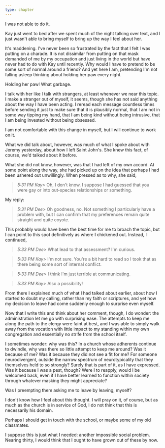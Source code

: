 ```yaml
---
type: chapter
---
```


I was not able to do it.

Kay just went to bed after we spent much of the night talking over text, and I just wasn't able to bring myself to bring up the way I feel about her.

It's maddening. I've never been so frustrated by the fact that I felt I was putting on a charade. It is not dissimilar from putting on that mask demanded of me by my occupation and just living in the world but have never had to do with Kay until recently. Why would I have to pretend to be some sort of normal around a friend? And yet here I am, pretending I'm not falling asleep thinking about holding her paw every night.

Holding her paw! What garbage.

I talk with her like I talk with strangers, at least whenever we near this topic. I make a stranger out of myself, it seems, though she has not said anything about the way I have been acting. I reread each message countless times before sending it just to make sure that it is plausibly normal, that I am not in some way tipping my hand, that I am being kind without being intrusive, that I am being invested without being obsessed.

I am not comfortable with this change in myself, but I will continue to work on it.

What we did talk about, however, was much of what I spoke about with Jeremy yesterday, about how I left Saint John's. She knew this fact, of course, we'd talked about it before.

What she did not know, however, was that I had left of my own accord. At some point along the way, she had picked up on the idea that perhaps I had been ushered out unwillingly. When pressed as to why, she said,

> *5:31 PM Kay>* Oh, I don't know. I suppose I had guessed that you were gay or into out-species relationships or something.

My reply:

> *5:31 PM Dee>* Oh goodness, no. Not something I particularly have a problem with, but I can confirm that my preferences remain quite straight and quite coyote.

This probably would have been the best time for me to broach the topic, but I can point to this spot definitively as where I chickened out. Instead, I continued,

> *5:33 PM Dee>* What lead to that assessment? I'm curious.

> *5:33 PM Kay>* I'm not sure. You're a bit hard to read so I took that as there being some sort of internal conflict.

> *5:33 PM Dee>* I think I'm just terrible at communicating.

> *5:33 PM Kay>* Also a possibility!

From there I explained much of what I had talked about earlier, about how I started to doubt my calling, rather than my faith or scriptures, and yet how my decision to leave had come suddenly enough to surprise even myself.

Now that I write this and think about her comment, though, I do wonder: the administration let me go with surprising ease. The attempts to keep me along the path to the clergy were faint at best, and I was able to simply walk away from the vocation with little impact to my standing within my own congregation and essentially no strife from the school itself.

I sometimes wonder: why was this? In a church whose adherents continue to dwindle, why was there so little attempt to keep me around? Was it because of me? Was it because they did not see a fit for me? For someone neurodivergent, outside the narrow spectrum of neurotypicality that they themselves held to so strongly? Surely that is part of it, as I have expressed. Was it because I was a pest, though? Were I to reapply, would I be welcomed back, even if I have better learned to function within society through whatever masking they might appreciate?

Was I preempting them asking me to leave by leaving, myself?

I don't know how I feel about this thought. I will pray on it, of course, but as much as the church is in service of God, I do not think that this is necessarily his domain.

Perhaps I should get in touch with the school, or maybe some of my old classmates.

I suppose this is just what I needed: another impossible social problem. Nearing thirty, I would think that I ought to have grown out of these by now.
